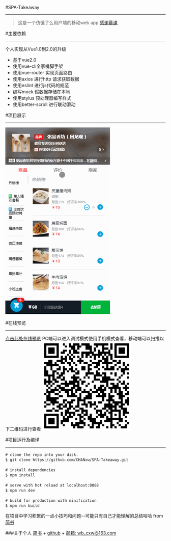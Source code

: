 #SPA-Takeaway
***
>这是一个仿饿了么用户端的移动web app  [感谢慕课](http://coding.imooc.com/class/74.html)

#主要依赖
***
个人实现从Vue1.0到2.0的升级
 + 基于vue2.0
 + 使用vue-cli全家桶脚手架
 + 使用vue-router 实现页面路由
 + 使用axios 进行http 请求获取数据
 + 使用eslint 进行js代码的规范
 + 编写mock 假数据存储在本地
 + 使用stylus 预处理器编写样式
 + 使用better-scroll 进行联动滑动

#项目展示
***
![gif正在上传](./src/assets/show.gif)

#在线预览
***
[点击此处在线预览](https://chanxw.github.io/SPA-Takeaway/index.html#/goods)
PC端可以进入调试模式使用手机模式查看，移动端可以扫描以下二维码进行查看
![图片正在上传](./src/assets/扫描二维码.png)

#项目运行及编译
***
```
# clone the repo into your disk.
$ git clone https://github.com/CHANxw/SPA-Takeaway.git

# install dependencies
$ npm install

# serve with hot reload at localhost:8088
$ npm run dev

# build for production with minification
$ npm run build
```

在项目中学习积累的一点小技巧和问题--可能只有自己才能理解的总结哈哈 from [简书](http://www.jianshu.com/p/3c2a0bc0352a)

###关于个人
[简书](http://www.jianshu.com/u/e73691f972bb) + [github](https://github.com/CHANxw) + [邮箱: wb_cxw@163.com](http://mail.163.com/)
